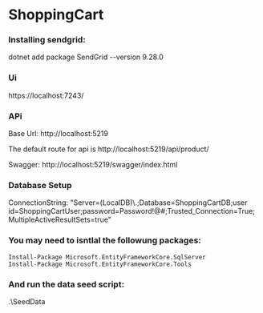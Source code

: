 # ShoppingCart

### Installing sendgrid:

dotnet add package SendGrid --version 9.28.0

### Ui

https://localhost:7243/

### APi

Base Url: http://localhost:5219 

The default route for api is http://localhost:5219/api/product/

Swagger:  http://localhost:5219/swagger/index.html

### Database Setup

ConnectionString: "Server=(LocalDB)\\.;Database=ShoppingCartDB;user id=ShoppingCartUser;password=Password!@#;Trusted_Connection=True;MultipleActiveResultSets=true"

### You may need to isntlal the followung packages:
    Install-Package Microsoft.EntityFrameworkCore.SqlServer
    Install-Package Microsoft.EntityFrameworkCore.Tools

### And run the data seed script:
   .\SeedData
